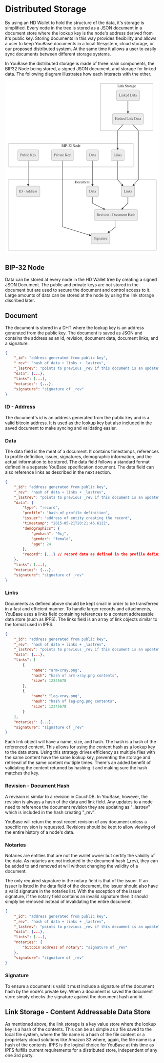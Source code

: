 # Distributed Storage

By using an HD Wallet to hold the structure of the data, it's storage is simplified. Every node in the tree is stored as a JSON document in a document store where the lookup key is the node's address derived from it's public key. Storing documents in this way provides flexibility and allows a user to keep YouBase documents in a local filesystem, cloud storage, or our proposed distributed system. At the same time it allows a user to easily sync documents between different storage systems.

In YouBase the distributed storage is made of three main components, the BIP32 Node being stored, a signed JSON document, and storage for linked data. The following diagram illustrates how each interacts with the other.  

![Distributed Storage](/diagrams/distributed-storage.png)

## BIP-32 Node

Data can be stored at every node in the HD Wallet tree by creating a signed JSON Document. The public and private keys are not stored in the document but are used to secure the document and control access to it. Large amounts of data can be stored at the node by using the link storage discribed later.

## Document

The document is stored in a DHT where the lookup key is an address generated from the public key. The document is saved as JSON and contains the address as an id, revision, document data, document links, and a signature.

```json
{
    "_id": "address generated from public key",
    "_rev": "hash of data + links + _lastrev",
    "_lastrev": "points to previous _rev if this document is an update",
    "data": {...},
    "links": [...],
    "notaries": {...},
    "signature": "signature of _rev"
}
```

### ID - Address

The document's id is an address generated from the public key and is a valid bitcoin address. It is used as the lookup key but also included in the saved document to make syncing and validating easier.

### Data

The data field is the meat of a document. It contains timestamps, references to profile definition, issuer, signatures, demographic information, and the actual information to be stored. The data field follows a standard format defined in a separate YouBase specification document. The data field can also reference links as described in the next section.

```json
{
    "_id": "address generated from public key",
    "_rev": "hash of data + links + _lastrev",
    "_lastrev": "points to previous _rev if this document is an update",
    "data": {
        "type": "record",
        "profile": "hash of profile definition",
        "issuer": "address of entity creating the record",
        "timestamp": "2015-05-21T20:21:46.612Z",
        "demographics": {
            "geohash": "9xj",
            "gender": "female",
            "age": 24
        },
        "record": {...} // record data as defined in the profile definition
    },
    "links": [...],
    "notaries": {...},
    "signature": "signature of _rev"
}
```

### Links

Documents as defined above should be kept small in order to be transferred in a fast and efficient manner. To handle larger records and attachments, YouBase uses a links field containing references to a content addressable data store (such as IPFS). The links field is an array of link objects similar to the format used in IPFS. 

```json
{
    "_id": "address generated from public key",
    "_rev": "hash of data + links + _lastrev",
    "_lastrev": "points to previous _rev if this document is an update",
    "data": {...},
    "links": [
        {
            "name": "arm-xray.png",
            "hash": "hash of arm-xray.png contents",
            "size": 12345678
        },
        {
            "name": "leg-xray.png",
            "hash": "hash of leg-png.png contents",
            "size": 12345678
        }
    ],
    "notaries": {...},
    "signature": "signature of _rev"
}
```

Each link object will have a name, size, and hash. The hash is a hash of the referenced content. This allows for using the content hash as a lookup key to the data store. Using this strategy drives efficiency as multiple files with the same content have the same lookup key, preventing the storage and retrieval of the same content multiple times. There's an added benefit of validating the content returned by hashing it and making sure the hash matches the key.

### Revision - Document Hash

A revision is similar to a revision in CouchDB. In YouBase, however, the revision is always a hash of the data and link field. Any updates to a node need to reference the document revision they are updating as "\_lastrev" which is included in the hash creating "\_rev".

YouBase will return the most recent revision of any document unless a specific revision is requested. Revisions should be kept to allow viewing of the entire history of a node's data.

### Notaries

Notaries are entities that are not the wallet owner but certify the validity of the data. As notaries are not included in the document hash (\_rev), they can be added to and removed at will without changing the validity of a document. 

The only required signature in the notary field is that of the issuer. If an issuer is listed in the data field of the document, the issuer should also have a valid signature in the notaries list. With the exception of the issuer signature, if the notary field contains an invalid signature then it should simply be removed instead of invalidating the entire document. 

```json
{
    "_id": "address generated from public key",
    "_rev": "hash of data + links + _lastrev",
    "_lastrev": "points to previous _rev if this document is an update",
    "data": {...},
    "links": [...],
    "notaries": {
        "bitcoin address of notary": "signature of _rev"
    },
    "signature": "signature of _rev"
}
```

### Signature

To ensure a document is valid it must include a signature of the document hash by the node's private key. When a document is saved the document store simply checks the signature against the document hash and id.

## Link Storage - Content Addressable Data Store

As mentioned above, the link storage is a key value store where the lookup key is a hash of the contents. This can be as simple as a file saved to the local file system, where the file name is a hash of the file content or a proprietary cloud solutions like Amazon S3 where, again, the file name is a hash of the contents. IPFS is the logical choice for YouBase at this time as IPFS fulfills current requirements for a distributed store, independent of any one 3rd party.
